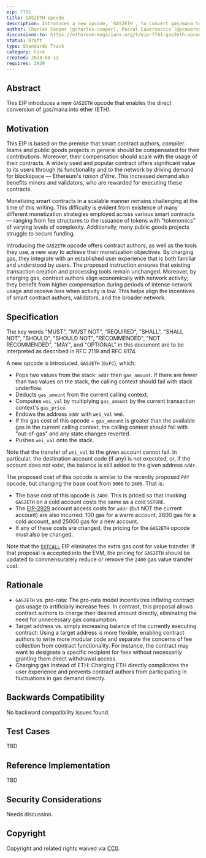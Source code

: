 ```yaml
---
eip: 7791
title: GAS2ETH opcode
description: Introduces a new opcode, `GAS2ETH`, to convert gas/mana to ETH
author: Charles Cooper (@charles-cooper), Pascal Caversaccio (@pcaversaccio)
discussions-to: https://ethereum-magicians.org/t/eip-7791-gas2eth-opcode/21418
status: Draft
type: Standards Track
category: Core
created: 2024-08-13
requires: 2929
---
```


## Abstract

This EIP introduces a new `GAS2ETH` opcode that enables the direct conversion of gas/mana into ether (ETH).

## Motivation

This EIP is based on the premise that smart contract authors, compiler teams and public goods projects in general should be compensated for their contributions.
Moreover, their compensation should scale with the usage of their contracts.
A widely used and popular contract offers significant value to its users through its functionality and to the network by driving demand for blockspace — Ethereum's _raison d'être_.
This increased demand also benefits miners and validators, who are rewarded for executing these contracts.

Monetizing smart contracts in a scalable manner remains challenging at the time of this writing.
This difficulty is evident from existence of many different monetization strategies employed across various smart contracts — ranging from fee structures to the issuance of tokens with "tokenomics" of varying levels of complexity.
Additionally, many public goods projects struggle to secure funding.

Introducing the `GAS2ETH` opcode offers contract authors, as well as the tools they use, a new way to achieve their monetization objectives.
By charging gas, they integrate with an established user experience that is both familiar and understood by users.
The proposed instruction ensures that existing transaction creation and processing tools remain unchanged.
Moreover, by charging gas, contract authors align economically with network activity; they benefit from higher compensation during periods of intense network usage and receive less when activity is low.
This helps align the incentives of smart contract authors, validators, and the broader network.

## Specification

The key words "MUST", "MUST NOT", "REQUIRED", "SHALL", "SHALL NOT", "SHOULD", "SHOULD NOT", "RECOMMENDED", "NOT RECOMMENDED", "MAY", and "OPTIONAL" in this document are to be interpreted as described in RFC 2119 and RFC 8174.

A new opcode is introduced, `GAS2ETH` (`0xFC`), which:

- Pops two values from the stack: `addr` then `gas_amount`. If there are fewer than two values on the stack, the calling context should fail with stack underflow.
- Deducts `gas_amount` from the current calling context.
- Computes `wei_val` by multiplying `gas_amount` by the current transaction context's `gas_price`.
- Endows the address `addr` with `wei_val` wei.
- If the gas cost of this opcode + `gas_amount` is greater than the available gas in the current calling context, the calling context should fail with "out-of-gas" and any state changes reverted.
- Pushes `wei_val` onto the stack.

Note that the transfer of `wei_val` to the given account cannot fail. In particular, the destination account code (if any) is not executed, or, if the account does not exist, the balance is still added to the given address `addr`.

The proposed cost of this opcode is similar to the recently proposed `PAY` opcode, but changing the base cost from `9000` to `2400`. That is:

- The base cost of this opcode is `2400`. This is priced so that invoking `GAS2ETH` on a cold account costs the same as a cold `SSTORE`.
- The [EIP-2929](./eip-2929.md) account access costs for `addr` (but NOT the current account) are also incurred: 100 gas for a warm account, 2600 gas for a cold account, and 25000 gas for a new account.
- If any of these costs are changed, the pricing for the `GAS2ETH` opcode must also be changed.

Note that the [`EXTCALL`](./eip-7069.md) EIP eliminates the extra gas cost for value transfer. If that proposal is accepted into the EVM, the pricing for `GAS2ETH` should be updated to commensurately reduce or remove the `2400` gas value transfer cost.

## Rationale

- `GAS2ETH` vs. pro-rata: The pro-rata model incentivizes inflating contract gas usage to artificially increase fees. In contrast, this proposal allows contract authors to charge their desired amount directly, eliminating the need for unnecessary gas consumption.
- Target address vs. simply increasing balance of the currently executing contract: Using a target address is more flexible, enabling contract authors to write more modular code and separate the concerns of fee collection from contract functionality. For instance, the contract may want to designate a specific recipient for fees without necessarily granting them direct withdrawal access.
- Charging gas instead of ETH: Charging ETH directly complicates the user experience and prevents contract authors from participating in fluctuations in gas demand directly.

## Backwards Compatibility

No backward compatibility issues found.

## Test Cases

TBD

## Reference Implementation

TBD

## Security Considerations

Needs discussion.

## Copyright

Copyright and related rights waived via [CC0](../LICENSE.md).
